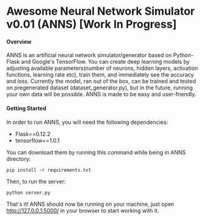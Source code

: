# Awesome Neural Network Simulator v0.01 (ANNS) [Work In Progress]

<h4>Overview</h4>

ANNS is an artificial neural network simulator/generator based on Python-Flask and Google's TensorFlow. You can create deep learning models by adjusting available parameters(number of neurons, hidden layers, activation functions, learning rate etc), train them, and immediately see the accuracy and loss. Currently the model, ran out of the box, can be trained and tested on pregenerated dataset (dataset_generator.py), but in the future, running your own data will be possible. ANNS is made to be easy and user-friendly.

<h4>Getting Started</h4>

In order to run ANNS, you will need the following dependencies:
- Flask==0.12.2
- tensorflow==1.0.1

You can download them by running this command while being in ANNS directory:

    pip install -r requirements.txt

Then, to run the server:

    python server.py

That's it! ANNS should now be running on your machine, just open http://127.0.0.1:5000/ in your browser to start working with it.
